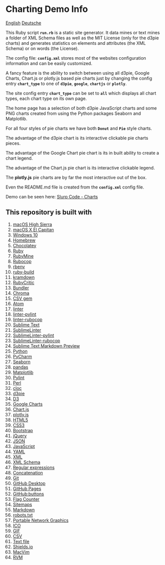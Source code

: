 # Charting Demo Info

[English](README.md) [Deutsche](lang/README.de.md)

This Ruby script **`run.rb`** is a static site generator. It data mines or text mines a folder of XML Schema files as well as the MIT License (only for the d3pie charts) and generates statistics on elements and attributes (the XML Schema) or on words (the License).

The config file: **`config.xml`** stores most of the websites configuration information and can be easily customized.

A fancy feature is the ability to switch between using all d3pie, Google Charts, Chart.js or plotly.js based pie charts just by changing the config entry **`chart_type`** to one of **`d3pie`**, **`google`**, **`chartjs`** or **`plotly`**.

The site config entry **`chart_type`** can be set to **`all`** which displays all chart types, each chart type on its own page.

The home page has a selection of both d3pie JavaScript charts and some PNG charts created from using the Python packages Seaborn and Matplotlib.

For all four styles of pie charts we have both **`Donut`** and **`Pie`** style charts.

The advantage of the d3pie chart is its interactive clickable pie charts pieces.

The advantage of the Google Chart pie chart is its in built ability to create a chart legend.

The advantage of the Chart.js pie chart is its interactive clickable legend.

The **plotly.js** pie charts are by far the most interactive out of the box.

Even the README.md file is created from the **`config.xml`** config file.

Demo can be seen here: [Slurp Code - Charts](https://slurpcode.netlify.com/)

## This repository is built with

1. [macOS High Sierra](https://www.apple.com/macos/high-sierra/)
2. [macOS X El Capitan](https://support.apple.com/en-us/ht206886)
3. [Windows 10](https://www.microsoft.com/en-au/windows/get-windows-10)
4. [Homebrew](https://brew.sh/)
5. [Chocolatey](https://chocolatey.org/)
6. [Ruby](https://www.ruby-lang.org)
7. [RubyMine](https://www.jetbrains.com/ruby)
8. [Rubocop](https://github.com/bbatsov/rubocop)
9. [rbenv](https://github.com/rbenv/rbenv)
10. [ruby-build](https://github.com/rbenv/ruby-build)
11. [kramdown](https://kramdown.gettalong.org)
12. [RubyCritic](https://github.com/whitesmith/rubycritic)
13. [Bundler](https://bundler.io/)
14. [Chroma](https://github.com/jfairbank/chroma)
15. [CSV gem](https://github.com/ruby/csv)
16. [Atom](https://atom.io/)
17. [linter](https://atom.io/packages/linter)
18. [linter-pylint](https://atom.io/packages/linter-pylint)
19. [linter-rubocop](https://atom.io/packages/linter-rubocop)
20. [Sublime Text](https://www.sublimetext.com/)
21. [SublimeLinter](https://github.com/SublimeLinter/SublimeLinter)
22. [SublimeLinter-pylint](https://github.com/SublimeLinter/SublimeLinter-pylint)
23. [SublimeLinter-rubocop](https://github.com/SublimeLinter/SublimeLinter-rubocop)
24. [Sublime Text Markdown Preview](https://github.com/revolunet/sublimetext-markdown-preview)
25. [Python](https://www.python.org/)
26. [PyCharm](https://www.jetbrains.com/pycharm/)
27. [Seaborn](https://seaborn.pydata.org/)
28. [pandas](https://pandas.pydata.org/)
29. [Matplotlib](https://matplotlib.org/)
30. [Pylint](https://www.pylint.org/)
31. [Perl](https://www.perl.org)
32. [cloc](https://github.com/AlDanial/cloc)
33. [d3pie](http://d3pie.org/)
34. [D3](https://d3js.org/)
35. [Google Charts](https://developers.google.com/chart/)
36. [Chart.js](http://www.chartjs.org/)
37. [plotly.js](https://plot.ly/javascript/)
38. [HTML5](https://developer.mozilla.org/en-US/docs/Web/Guide/HTML/HTML5)
39. [CSS3](https://developer.mozilla.org/en-US/docs/Web/CSS/CSS3)
40. [Bootstrap](https://getbootstrap.com/)
41. [jQuery](https://jquery.com/)
42. [JSON](https://www.json.org/)
43. [JavaScript](https://en.wikipedia.org/wiki/JavaScript)
44. [YAML](http://www.yaml.org/)
45. [XML](https://en.wikipedia.org/wiki/XML)
46. [XML Schema](https://en.wikipedia.org/wiki/XML_schema)
47. [Regular expressions](https://en.wikipedia.org/wiki/Regular_expression)
48. [Concatenation](https://en.wikipedia.org/wiki/Concatenation)
49. [Git](https://git-scm.com/)
50. [GitHub Desktop](https://desktop.github.com/)
51. [GitHub Pages](https://pages.github.com)
52. [GitHub:buttons](https://buttons.github.io/)
53. [Flag Counter](https://flagcounter.com/)
54. [Sitemaps](https://en.wikipedia.org/wiki/Sitemaps)
55. [Markdown](https://daringfireball.net/projects/markdown)
56. [robots.txt](https://en.wikipedia.org/wiki/Robots_exclusion_standard)
57. [Portable Network Graphics](https://en.wikipedia.org/wiki/Portable_Network_Graphics)
58. [ICO](<https://en.wikipedia.org/wiki/ICO_(file_format)>)
59. [GIF](https://en.wikipedia.org/wiki/GIF)
60. [CSV](https://en.wikipedia.org/wiki/Comma-separated_values)
61. [Text file](https://en.wikipedia.org/wiki/Text_file)
62. [Shields.io](https://shields.io/)
63. [MacVim](http://macvim.org)
64. [RVM](https://rvm.io)
